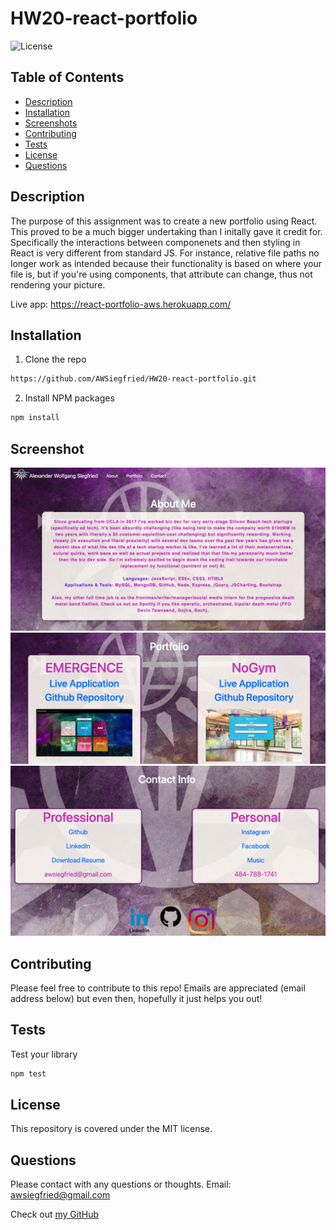 
# **HW20-react-portfolio**
![License](https://img.shields.io/badge/MIT-license-purple)

## **Table of Contents**

* [Description](#Description)
* [Installation](#Installation)
* [Screenshots](#Screenshots)
* [Contributing](#Contributing)
* [Tests](#Tests)
* [License](#License)
* [Questions](#Questions)

## **Description**


The purpose of this assignment was to create a new portfolio using React.  This proved to be a much bigger undertaking than I initally gave it credit for.  Specifically the interactions between componenets and then styling in React is very different from standard JS.  For instance, relative file paths no longer work as intended because their functionality is based on where your file is, but if you're using components, that attribute can change, thus not rendering your picture. 

Live app: https://react-portfolio-aws.herokuapp.com/


## **Installation**
1. Clone the repo
```sh
https://github.com/AWSiegfried/HW20-react-portfolio.git
```

2. Install NPM packages
```sh
npm install
```

## **Screenshot**
![png](./src/assets/images/rm1.png)
![png](./src/assets/images/rm2.png)
![png](./src/assets/images/rm3.png)



## **Contributing**

Please feel free to contribute to this repo! Emails are appreciated (email address below) but even then, hopefully it just helps you out!


## **Tests**

Test your library
```sh
npm test
```

## **License**

This repository is covered under the MIT license. 

## **Questions**
Please contact with any questions or thoughts.
Email: awsiegfried@gmail.com

Check out [my GitHub](https://github.com/AWSiegfried)
